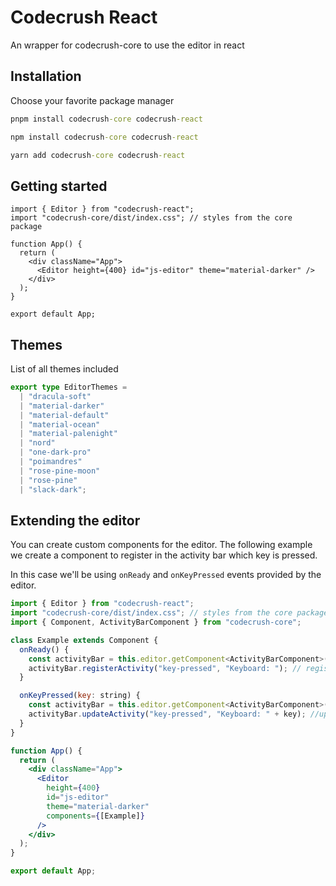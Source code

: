 # Codecrush React
An wrapper for codecrush-core to use the editor in react

## Installation

Choose your favorite package manager

```cmd
pnpm install codecrush-core codecrush-react
```

```cmd
npm install codecrush-core codecrush-react
```

```cmd
yarn add codecrush-core codecrush-react
```

## Getting started

```tsx
import { Editor } from "codecrush-react";
import "codecrush-core/dist/index.css"; // styles from the core package

function App() {
  return (
    <div className="App">
      <Editor height={400} id="js-editor" theme="material-darker" />
    </div>
  );
}

export default App;
```

## Themes
List of all themes included
```ts
export type EditorThemes =
  | "dracula-soft"
  | "material-darker"
  | "material-default"
  | "material-ocean"
  | "material-palenight"
  | "nord"
  | "one-dark-pro"
  | "poimandres"
  | "rose-pine-moon"
  | "rose-pine"
  | "slack-dark";
```

## Extending the editor
You can create custom components for the editor. 
The following example we create a component to register in the activity bar which key is pressed.

In this case we'll be using `onReady` and `onKeyPressed` events provided by the editor.
```jsx
import { Editor } from "codecrush-react";
import "codecrush-core/dist/index.css"; // styles from the core package
import { Component, ActivityBarComponent } from "codecrush-core";

class Example extends Component {
  onReady() {
    const activityBar = this.editor.getComponent<ActivityBarComponent>("activity-bar"); // get the activity bar
    activityBar.registerActivity("key-pressed", "Keyboard: "); // register a new entry with id and text
  }

  onKeyPressed(key: string) {
    const activityBar = this.editor.getComponent<ActivityBarComponent>("activity-bar");
    activityBar.updateActivity("key-pressed", "Keyboard: " + key); //update the activity when the key is pressed
  }
}

function App() {
  return (
    <div className="App">
      <Editor
        height={400}
        id="js-editor"
        theme="material-darker"
        components={[Example]}
      />
    </div>
  );
}

export default App;
```